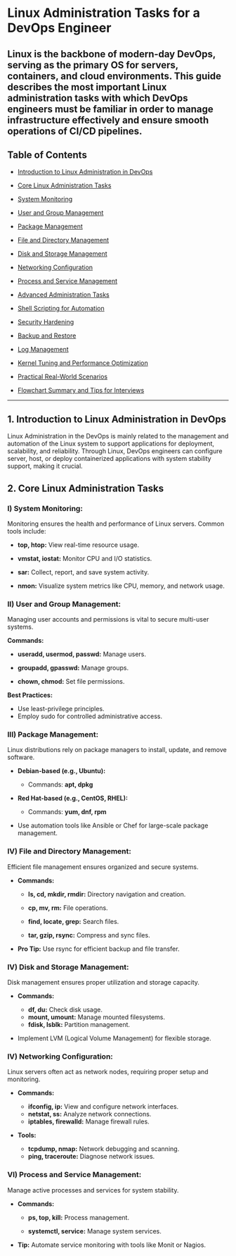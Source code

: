 # Linux Administration Tasks for a DevOps Engineer
**Linux is the backbone of modern-day DevOps, serving as the primary OS for servers, containers, and cloud environments. This guide describes the most important Linux administration tasks with which DevOps engineers must be familiar in order to manage infrastructure effectively and ensure smooth operations of CI/CD pipelines.**
---
## Table of Contents
- [Introduction to Linux Administration in DevOps](#introduction-to-linux-administration-in-devops)

- [Core Linux Administration Tasks](#core-linux-administration)

- [System Monitoring](#system-monitoring)

- [User and Group Management](#user-and-group-management)

- [Package Management](#package-management)

- [File and Directory Management](#file-and-directory-management)

- [Disk and Storage Management](#disk-and-storage)

- [Networking Configuration](#network-configuration)

- [Process and Service Management](#process-and-service-management)

- [Advanced Administration Tasks](#advanced-administration-tasks)

- [Shell Scripting for Automation](#shell-scripting-for-automation)

- [Security Hardening](#security-hardening)

- [Backup and Restore](#backup-and-restore)

- [Log Management](#log-management)

- [Kernel Tuning and Performance Optimization](#kernel-tuning-and-performance-optimization)

- [Practical Real-World Scenarios](#practical-real-world-scenarios)

- [Flowchart Summary and Tips for Interviews](#flowchart-summary-and-tips-for-interviews)
  
---
## 1. Introduction to Linux Administration in DevOps
Linux Administration in the DevOps is mainly related to the management and automation of the Linux system to support applications for deployment, scalability, and reliability. 
Through Linux, DevOps engineers can configure server, host, or deploy containerized applications with system stability support, making it crucial.
## 2. Core Linux Administration Tasks
### I) System Monitoring:

Monitoring ensures the health and performance of Linux servers. Common tools include:

- **top, htop:** View real-time resource usage.

- **vmstat, iostat:** Monitor CPU and I/O statistics.

- **sar:** Collect, report, and save system activity.

- **nmon:** Visualize system metrics like CPU, memory, and network usage.

### II) User and Group Management:
Managing user accounts and permissions is vital to secure multi-user systems.

**Commands:**
- **useradd, usermod, passwd:** Manage users.
  
- **groupadd, gpasswd:** Manage groups.

- **chown, chmod:** Set file permissions.

**Best Practices:**
- Use least-privilege principles.
- Employ sudo for controlled administrative access.

### III) Package Management:
  
Linux distributions rely on package managers to install, update, and remove software.

- **Debian-based (e.g., Ubuntu):**
    - Commands: **apt, dpkg**

- **Red Hat-based (e.g., CentOS, RHEL):**
    - Commands: **yum, dnf, rpm**
- Use automation tools like Ansible or Chef for large-scale package management.
  
 ### IV) File and Directory Management:
 
Efficient file management ensures organized and secure systems.

- **Commands:**
  
    - **ls, cd, mkdir, rmdir:** Directory navigation and creation.
  
    - **cp, mv, rm:** File operations.

    - **find, locate, grep:** Search files.

    - **tar, gzip, rsync:** Compress and sync files.

- **Pro Tip:** Use rsync for efficient backup and file transfer.
  
### IV) Disk and Storage Management:
Disk management ensures proper utilization and storage capacity.

- **Commands:**
    - **df, du:** Check disk usage.
    - **mount, umount:** Manage mounted filesystems.
    - **fdisk, lsblk:** Partition management.
      
- Implement LVM (Logical Volume Management) for flexible storage.

### IV) Networking Configuration:

Linux servers often act as network nodes, requiring proper setup and monitoring.

- **Commands:**
    - **ifconfig, ip:** View and configure network interfaces.
    - **netstat, ss:** Analyze network connections.
    - **iptables, firewalld:** Manage firewall rules.
  
- **Tools:**
    - **tcpdump, nmap:** Network debugging and scanning.
    - **ping, traceroute:** Diagnose network issues.

### VI) Process and Service Management:
Manage active processes and services for system stability.

- **Commands:**

    - **ps, top, kill:** Process management.

    - **systemctl, service:** Manage system services.

- **Tip:** Automate service monitoring with tools like Monit or Nagios.
  
